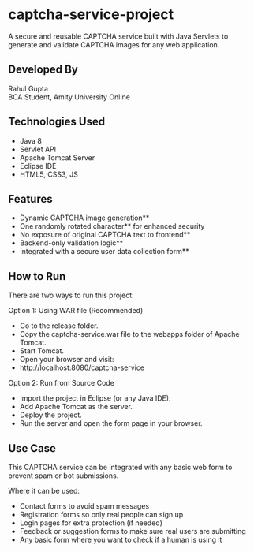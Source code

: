 # captcha-service-project
A secure and reusable CAPTCHA service built with Java Servlets to generate and validate CAPTCHA images for any web application.

## Developed By
Rahul Gupta  
BCA Student, Amity University Online  

## Technologies Used
- Java 8  
- Servlet API  
- Apache Tomcat Server  
- Eclipse IDE  
- HTML5, CSS3, JS


## Features
- Dynamic CAPTCHA image generation**
- One randomly rotated character** for enhanced security
- No exposure of original CAPTCHA text to frontend**
- Backend-only validation logic**
- Integrated with a secure user data collection form**

## How to Run
There are two ways to run this project:

Option 1: Using WAR file (Recommended)
- Go to the release folder.
- Copy the captcha-service.war file to the webapps folder of Apache Tomcat.
- Start Tomcat.
- Open your browser and visit:
- http://localhost:8080/captcha-service

Option 2: Run from Source Code
- Import the project in Eclipse (or any Java IDE).
- Add Apache Tomcat as the server.
- Deploy the project.
- Run the server and open the form page in your browser.

## Use Case
This CAPTCHA service can be integrated with any basic web form to prevent spam or bot submissions.

Where it can be used:
- Contact forms to avoid spam messages
- Registration forms so only real people can sign up
- Login pages for extra protection (if needed)
- Feedback or suggestion forms to make sure real users are submitting
- Any basic form where you want to check if a human is using it

